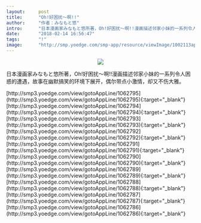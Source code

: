 ```yaml
---
layout:     post
title:      "Oh!好困扰～啊!!"
author:     "作者：みなもと悠"
intro:      "日本漫画家みなもと悠所著，Oh!好困扰～啊!!漫画描述邻家小妹的一系列令人困惑的遭遇，故事在幽默搞笑的环境下展开，偶尔带点小激情，却又不伤大雅。"
date:       "2018-02-14 16:56:47"
tags:       "!"
image:      "http://smp.yoedge.com/smp-app/resource/viewImage/1002113appline.png"
---
```

<div style="text-align: center">
<p><img src="http://smp.yoedge.com/smp-app/resource/viewImage/1002113appline.png"/></p>
</div>
<p class="post-meta">
<span>日本漫画家みなもと悠所著，Oh!好困扰～啊!!漫画描述邻家小妹的一系列令人困惑的遭遇，故事在幽默搞笑的环境下展开，偶尔带点小激情，却又不伤大雅。</span>
</p>
[http://smp3.yoedge.com/view/gotoAppLine/1062795](http://smp3.yoedge.com/view/gotoAppLine/1062795){:target="_blank"}
[http://smp3.yoedge.com/view/gotoAppLine/1062794](http://smp3.yoedge.com/view/gotoAppLine/1062794){:target="_blank"}
[http://smp3.yoedge.com/view/gotoAppLine/1062793](http://smp3.yoedge.com/view/gotoAppLine/1062793){:target="_blank"}
[http://smp3.yoedge.com/view/gotoAppLine/1062792](http://smp3.yoedge.com/view/gotoAppLine/1062792){:target="_blank"}
[http://smp3.yoedge.com/view/gotoAppLine/1062791](http://smp3.yoedge.com/view/gotoAppLine/1062791){:target="_blank"}
[http://smp3.yoedge.com/view/gotoAppLine/1062790](http://smp3.yoedge.com/view/gotoAppLine/1062790){:target="_blank"}
[http://smp3.yoedge.com/view/gotoAppLine/1062789](http://smp3.yoedge.com/view/gotoAppLine/1062789){:target="_blank"}
[http://smp3.yoedge.com/view/gotoAppLine/1062788](http://smp3.yoedge.com/view/gotoAppLine/1062788){:target="_blank"}
[http://smp3.yoedge.com/view/gotoAppLine/1062787](http://smp3.yoedge.com/view/gotoAppLine/1062787){:target="_blank"}
[http://smp3.yoedge.com/view/gotoAppLine/1062786](http://smp3.yoedge.com/view/gotoAppLine/1062786){:target="_blank"}


